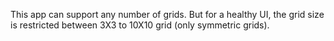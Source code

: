 This app can support any number of grids. But for a healthy UI, the grid size is restricted between 3X3 to 10X10 grid (only symmetric grids).
